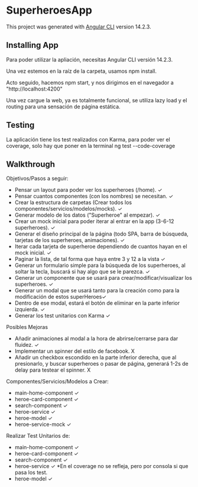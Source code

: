 # SuperheroesApp

This project was generated with [Angular CLI](https://github.com/angular/angular-cli) version 14.2.3.
## Installing App

Para poder utilizar la apliación, necesitas Angular CLI versión 14.2.3. 

Una vez estemos en la raíz de la carpeta, usamos npm install.

Acto seguido, hacemos npm start, y nos dirigimos en el navegador a "http://localhost:4200"

Una vez cargue la web, ya es totalmente funcional, se utiliza lazy load y el routing para una sensación de página estática.

## Testing
La aplicación tiene los test realizados con Karma, para poder ver el coverage, solo hay que poner en la terminal ng test --code-coverage

## Walkthrough

Objetivos/Pasos a seguir:

- Pensar un layout para poder ver los superheroes (/home). ✓
- Pensar cuantos componentes (con los nombres) se necesitan. ✓
- Crear la estructura de carpetas (Crear todos los componentes/servicios/modelos/mocks). ✓
- Generar modelo de los datos ("Superheroe" al empezar). ✓
- Crear un mock inicial para poder iterar al entrar en la app (3-6-12 superheroes). ✓
- Generar el diseño principal de la página (todo SPA, barra de búsqueda, tarjetas de los superheroes, animaciones). ✓
- Iterar cada tarjeta de superheroe dependiendo de cuantos hayan en el mock inicial. ✓
- Paginar la lista, de tal forma que haya entre 3 y 12 a la vista ✓
- Generar un formulario simple para la búsqueda de los superheroes, al soltar la tecla, buscará si hay algo que se le parezca. ✓
- Generar un componente que se usará para crear/modificar/visualizar los superheroes. ✓
- Generar un modal que se usará tanto para la creación como para la modificación de estos superHeroes✓
- Dentro de ese modal, estará el botón de eliminar en la parte inferior izquierda. ✓
- Generar los test unitarios con Karma ✓

Posibles Mejoras
- Añadir animaciones al modal a la hora de abrirse/cerrarse para dar fluidez. ✓
- Implementar un spinner del estilo de facebook. X
- Añadir un checkbox escondido en la parte inferior derecha, que al presionarlo, y buscar superheroes o pasar de página, generará 1-2s de delay
  para testear el spinner. X


Componentes/Servicios/Modelos a Crear: 
 - main-home-component ✓
 - heroe-card-component ✓
 - search-component ✓
 - heroe-service ✓ 
 - heroe-model ✓
 - heroe-service-mock ✓

Realizar Test Unitarios de: 
- main-home-component ✓
 - heroe-card-component ✓
 - search-component ✓
 - heroe-service ✓ *En el coverage no se refleja, pero por consola si que pasa los test.
 - heroe-model ✓
